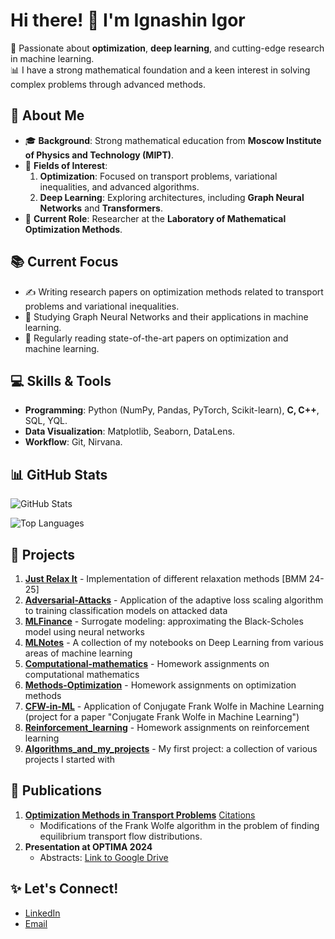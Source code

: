 # Hi there! 👋 I'm Ignashin Igor

🚀 Passionate about **optimization**, **deep learning**, and cutting-edge research in machine learning.  
📊 I have a strong mathematical foundation and a keen interest in solving complex problems through advanced methods.

## 🧠 About Me
- 🎓 **Background**: Strong mathematical education from **Moscow Institute of Physics and Technology (MIPT)**.  
- 🔬 **Fields of Interest**:  
  1. **Optimization**: Focused on transport problems, variational inequalities, and advanced algorithms.  
  2. **Deep Learning**: Exploring architectures, including **Graph Neural Networks** and **Transformers**.  
- 🧪 **Current Role**: Researcher at the **Laboratory of Mathematical Optimization Methods**.  

## 📚 Current Focus
- ✍️ Writing research papers on optimization methods related to transport problems and variational inequalities.  
- 🧠 Studying Graph Neural Networks and their applications in machine learning.  
- 📖 Regularly reading state-of-the-art papers on optimization and machine learning.  

## 💻 Skills & Tools
- **Programming**: Python (NumPy, Pandas, PyTorch, Scikit-learn), **C, C++**, SQL, YQL.  
- **Data Visualization**: Matplotlib, Seaborn, DataLens.  
- **Workflow**: Git, Nirvana.

## 📊 GitHub Stats
![GitHub Stats](https://github-readme-stats.vercel.app/api?username=ThunderstormXX&show_icons=true&theme=radical)

![Top Languages](https://github-readme-stats.vercel.app/api/top-langs/?username=ThunderstormXX&layout=compact&theme=radical)

## 🚀 Projects
1) [**Just Relax It**](https://github.com/intsystems/relaxit) - Implementation of different relaxation methods [BMM 24-25]  
2) [**Adversarial-Attacks**](https://github.com/ThunderstormXX/Adversarial-Attacks) - Application of the adaptive loss scaling algorithm to training classification models on attacked data  
3) [**MLFinance**](https://github.com/ThunderstormXX/MLFinance) - Surrogate modeling: approximating the Black-Scholes model using neural networks  
4) [**MLNotes**](https://github.com/ThunderstormXX/MLNotes) - A collection of my notebooks on Deep Learning from various areas of machine learning  
5) [**Computational-mathematics**](https://github.com/ThunderstormXX/Computational-mathematics) - Homework assignments on computational mathematics  
6) [**Methods-Optimization**](https://github.com/ThunderstormXX/Methods-Optimization) - Homework assignments on optimization methods  
7) [**CFW-in-ML**](https://github.com/ThunderstormXX/CFW-in-ML) - Application of Conjugate Frank Wolfe in Machine Learning (project for a paper "Conjugate Frank Wolfe in Machine Learning")  
8) [**Reinforcement_learning**](https://github.com/ThunderstormXX/Reinforcement_learning) - Homework assignments on reinforcement learning  
9) [**Algorithms_and_my_projects**](https://github.com/ThunderstormXX/Algorithms_and_my_projects) - My first project: a collection of various projects I started with

## 📝 Publications
1) **[Optimization Methods in Transport Problems](http://crm.ics.org.ru/journal/article/3433/)** [Citations](https://scholar.google.com/scholar?cites=13873853639566052949&as_sdt=2005&sciodt=0,5&hl=ru)  
   - Modifications of the Frank Wolfe algorithm in the problem of finding equilibrium transport flow distributions.  
2) **Presentation at OPTIMA 2024**  
   - Abstracts: [Link to Google Drive](https://drive.google.com/file/d/1g6Kq9W2ls1aLnyMZi1DQowSrhpUVjy_K/view)


## ✨ Let's Connect!
- [LinkedIn](https://linkedin.com/in/your_profile)  
- [Email](mailto:your_email@example.com)  
